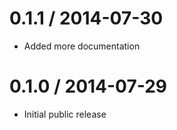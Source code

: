 0.1.1 / 2014-07-30
==================
  * Added more documentation

0.1.0 / 2014-07-29
==================
  * Initial public release